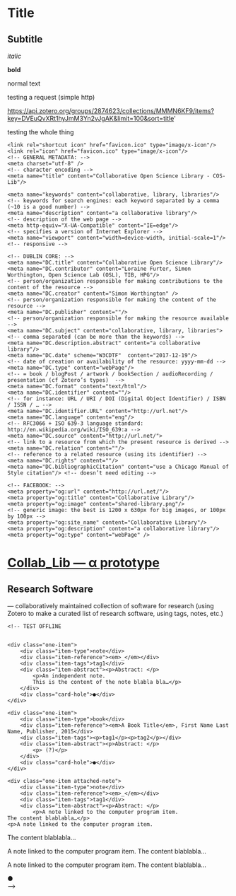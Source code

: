 # Title

## Subtitle

*italic*

**bold**

normal text

testing a request (simple http)

https://api.zotero.org/groups/2874623/collections/MMMN6KF9/items?key=DVEuQvXRt1hyJmM3Yn2vJgAK&limit=100&sort=title'

testing the whole thing


<!DOCTYPE html>
    <link rel="shortcut icon" href="favicon.ico" type="image/x-icon"/>
    <link rel="icon" href="favicon.ico" type="image/x-icon"/>
    <!-- GENERAL METADATA: -->
    <meta charset="utf-8" />
    <!-- character encoding -->
    <meta name="title" content="Collaborative Open Science Library - COS-Lib"/>

    <meta name="keywords" content="collaborative, library, libraries"/>
    <!-- keywords for search engines: each keyword separated by a comma (~10 is a good number) -->
    <meta name="description" content="a collaborative library"/>
    <!-- description of the web page -->
    <meta http-equiv="X-UA-Compatible" content="IE=edge"/>
    <!-- specifies a version of Internet Explorer -->
    <meta name="viewport" content="width=device-width, initial-scale=1"/>
    <!-- responsive -->

    <!-- DUBLIN CORE: -->
    <meta name="DC.title" content="Collaborative Open Science Library"/>
    <meta name="DC.contributor" content="Loraine Furter, Simon Worthington, Open Science Lab (OSL), TIB, HPG"/>
    <!-- person/organization responsible for making contributions to the content of the resource -->
    <meta name="DC.creator" content="Simon Worthington" />
    <!-- person/organization responsible for making the content of the resource -->
    <meta name="DC.publisher" content=""/>
    <!-- person/organization responsible for making the resource available -->
    <meta name="DC.subject" content="collaborative, library, libraries">
    <!-- comma separated (can be more than the keywords) -->
    <meta name="DC.description.abstract" content="a collaborative library"/>
    <meta name="DC.date" scheme="W3CDTF"  content="2017-12-19"/>
    <!-- date of creation or availability of the resource: yyyy-mm-dd -->
    <meta name="DC.type" content="webPage"/>
    <!-- = book / blogPost / artwork / bookSection / audioRecording / presentation (cf Zotero’s types)  -->
    <meta name="DC.format" content="text/html"/>
    <meta name="DC.identifier" content=""/>
    <!-- for instance: URL / URI / DOI (Digital Object Identifier) / ISBN / ISSN / … -->
    <meta name="DC.identifier.URL" content="http://url.net"/>
    <meta name="DC.language" content="eng"/>
    <!-- RFC3066 + ISO 639-3 language standard: http://en.wikipedia.org/wiki/ISO_639:a -->
    <meta name="DC.source" content="http://url.net/">
    <!-- link to a resource from which the present resource is derived -->
    <meta name="DC.relation" content=""/>
    <!-- reference to a related resource (using its identifier) -->
    <meta name="DC.rights" content=""/>
    <meta name="DC.bibliographicCitation" content="use a Chicago Manual of Style citation"/> <!-- doesn’t need editing -->

    <!-- FACEBOOK: -->
    <meta property="og:url" content="http://url.net/"/>
    <meta property="og:title" content="Collaborative Library"/>
    <meta property="og:image" content="shared-library.png"/>
    <!-- generic image: the best is 1200 x 630px for big images, or 100px by 100px -->
    <meta property="og:site_name" content="Collaborative Library"/>
    <meta property="og:description" content="a collaborative library"/>
    <meta property="og:type" content="webPage" />

<title>Collaborative Open Science Library - COS-Lib</title>
<link rel="stylesheet" href="css/style.css">
<link rel="stylesheet" href="fonts/webfont.css">

<meta name="viewport" content="width=device-width, initial-scale=1">

<script src="js/handlebars-1.0.rc.1.js"></script>
<script src="js/jquery-1.7.2.min.js"></script>

<!-- it takes the list that is called items in the JSON response (data) (to access it go to the url api.zotero.org/… bleow) and puts them in the template -->

<script id="entry-template" type="text/x-handlebars-template">
{{#each items}}
    <div class="one-item {{#if data.parentItem}} attached-note {{/if}} {{#if data.itemType.note}} independent-note {{/if}}">
        <!-- # is used to only output the data if they exist -->
        <div class="item-type">{{#if data.parentItem}} &#10549; <!--ATTACHED-<br />-->{{/if}}{{{ data.itemType }}}</div>
        <div class="item-reference"><em>{{ data.title }}</em>{{#if data.creators}}{{#each data.creators}}, {{ firstName }} {{ lastName }}{{/each}}{{/if}}{{#if data.publisher}}, {{ data.publisher }}{{/if}}{{#if data.date}}, {{ data.date }}{{/if}}</div>
        <div class="item-link">
            {{#if data.url}}<div class="item-tags">LINK </div> <a href="{{ data.url }}" target="_blank">{{ data.url }}</a>{{/if}}
        </div>
        <div class="item-tags">{{#if data.tags}}TAGS: {{#each data.tags}}</br>{{ tag }} {{/each}}{{/if}}</div>
        <div class="item-abstract">
            {{#if data.abstractNote}}<p class="abstract">Abstract: {{ data.abstractNote }}</p>{{/if}}
            <p>{{{ data.note }}}</p>
        </div>
        <!--<div class="card-hole">&nbsp;</div>-->
    </div>
{{/each}}
</script>



<script>
$(function() {
    /* takes the entry-template element */
    var source = $("#entry-template").html();
    /* the jquery library Handelbars converts the template text into a template object*/
    var template = Handlebars.compile(source);

/* TO ADD A TITLE WHEN THERE IS NO TITLE
(but it doesn’t change the way it is ordered…)
    var processData = function(inData) {
        var outData = [];
        for (var i=0; i < inData.length; i++) {
            item = inData[i];
            // do things with item
            if (!item.data.title) {
                item.data.title = "Here is a title!"
            }
            outData.push(item);
        }
        return outData;
    }
*/


var processData = function(inData) {
    var obj = {}
    for (var i=0; i < inData.length; i++) {
        item = inData[i];
        // do things with item
        // create a new way of ordering things, easier to use
        // (not as a list like before but as an ‘object’ ~ dictionnary)
        obj[item.data.key] = item;
    }
    //TO ORDER THINGS IN A SPECIFIC WAY
    var getSortString = function(item) {
        if (!item.data.title) {
            if (item.data.parentItem) {
                return obj[item.data.parentItem].data.title + item.data.note;
            } else {
                return item.data.note;
            }
        }
        return item.data.title;
    }
    //takes everytime two objects of the array and compares them
    inData.sort(function(a, b) {
        a = getSortString(a);
        b = getSortString(b);
        if (a === b) return 0;
        if (a < b) return -1;
        if (a > b) return 1;
    });
    return inData;
}


    /* gets the collection from zotero */
 $.getJSON('https://api.zotero.org/groups/2874623/collections/MMMN6KF9/items?key=DVEuQvXRt1hyJmM3Yn2vJgAK&limit=100&sort=title', function(incomingData) {
     /* if the query succeeds, the response will be available as the variable “data”: */
     /* K8F8FGKJ = os-library in Zotero group
     /* this variable is sent to the template above */
        var processedData = processData(incomingData);
        $("#items-container").html(template({ items: processedData }));
    });
});


</script>

<div class="container">
  <h1><a href="index.html">Collab_Lib &mdash; α prototype</a></h1>
  <h2>Research Software</h2>

  <div class="text-welcome">
      <p>&mdash; collaboratively maintained collection of software for research (using Zotero to make a curated list of research software, using tags, notes, etc.)</p>
  </div>

<div id="items-container">

</div>


    <!-- TEST OFFLINE


    <div class="one-item">
        <div class="item-type">note</div>
        <div class="item-reference"><em>_</em></div>
        <div class="item-tags">tag1</div>
        <div class="item-abstract"><p>Abstract: </p>
            <p>An independent note.
            This is the content of the note blabla bla…</p>
        </div>
        <div class="card-hole">●</div>
    </div>

    <div class="one-item">
        <div class="item-type">book</div>
        <div class="item-reference"><em>A Book Title</em>, First Name Last Name, Publisher, 2015</div>
        <div class="item-tags"><p>tag1</p><p>tag2</p></div>
        <div class="item-abstract"><p>Abstract: </p>
            <p> (?)</p>
        </div>
        <div class="card-hole">●</div>
    </div>

    <div class="one-item attached-note">
        <div class="item-type">note</div>
        <div class="item-reference"><em>_</em></div>
        <div class="item-tags">tag1</div>
        <div class="item-abstract"><p>Abstract: </p>
            <p>A note linked to the computer program item.
    The content blablabla…</p>
    <p>A note linked to the computer program item.
The content blablabla…</p>
<p>A note linked to the computer program item.
The content blablabla…</p>
<p>A note linked to the computer program item.
The content blablabla…</p>
        </div>
        <div class="card-hole">●</div>
    </div>
-->

</div>